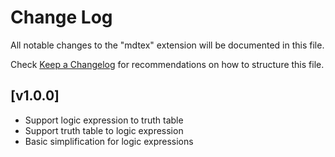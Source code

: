 # Change Log

All notable changes to the "mdtex" extension will be documented in this file.

Check [Keep a Changelog](http://keepachangelog.com/) for recommendations on how to structure this file.

## [v1.0.0]

- Support logic expression to truth table
- Support truth table to logic expression
- Basic simplification for logic expressions

